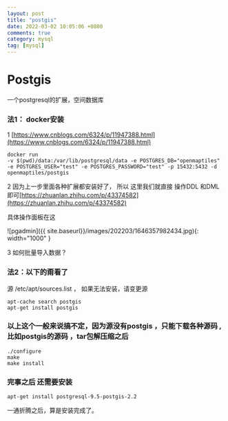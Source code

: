 ```yaml
---
layout: post
title: "postgis"
date: 2022-03-02 10:05:06 +0800
comments: true
category: mysql
tag: [mysql]
---
```




#  Postgis

一个postgresql的扩展，空间数据库

### 法1： docker安装

1 [https://www.cnblogs.com/6324/p/11947388.html](https://www.cnblogs.com/6324/p/11947388.html)

```
docker run
-v $(pwd)/data:/var/lib/postgresql/data -e POSTGRES_DB="openmaptiles" -e POSTGRES_USER="test" -e POSTGRES_PASSWORD="test" -p 15432:5432 -d openmaptiles/postgis
```

2  因为上一步里面各种扩展都安装好了， 所以 这里我们就直接 操作DDL 和DML即可[https://zhuanlan.zhihu.com/p/43374582](https://zhuanlan.zhihu.com/p/43374582)

具体操作面板在这

![pgadmin]({{ site.baseurl}}/images/202203/1646357982434.jpg){: width="1000" }

3 如何批量导入数据？

### 法2：以下的甭看了   

源 /etc/apt/sources.list ， 如果无法安装，请变更源



```
apt-cache search postgis
apt-get install postgis

```



### 以上这个一般来说搞不定，因为源没有postgis ，只能下载各种源码 ,比如postgis的源码 ，tar包解压缩之后

```
./configure
make
make install
```



### 完事之后 还需要安装
```
apt-get install postgresql-9.5-postgis-2.2
```

一通折腾之后，算是安装完成了。




